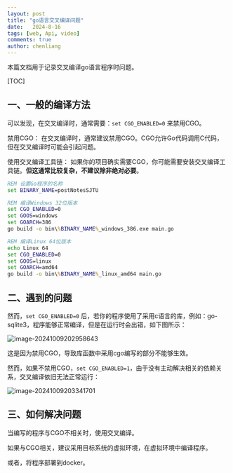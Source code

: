 ```yaml
---
layout: post
title: "go语言交叉编译问题"
date:   2024-8-16
tags: [web, Api, video]
comments: true
author: chenliang
---
```


本篇文档用于记录交叉编译go语言程序时问题。

<!-- more -->

[TOC]

## 一、一般的编译方法

可以发现，在交叉编译时，通常需要：`set CGO_ENABLED=0` 来禁用CGO。

禁用CGO： 在交叉编译时，通常建议禁用CGO。CGO允许Go代码调用C代码，但在交叉编译时可能会引起问题。

使用交叉编译工具链： 如果你的项目确实需要CGO，你可能需要安装交叉编译工具链。**但这通常比较复杂，不建议除非绝对必要**。

```cmd
REM 设置Go程序的名称
set BINARY_NAME=postNotesSJTU

REM 编译Windows 32位版本
set CGO_ENABLED=0
set GOOS=windows
set GOARCH=386
go build -o bin\%BINARY_NAME%_windows_386.exe main.go

REM 编译Linux 64位版本
echo Linux 64
set CGO_ENABLED=0
set GOOS=linux
set GOARCH=amd64
go build -o bin\%BINARY_NAME%_linux_amd64 main.go
```

## 二、遇到的问题

然而，`set CGO_ENABLED=0` 后，若你的程序使用了采用c语言的库，例如：go-sqlite3，程序能够正常编译，但是在运行时会出错，如下图所示：

![image-20241009202958643](https://notes.sjtu.edu.cn/uploads/upload_5b05bcb9a6b5cbac59c3c9726875c400.png)

这是因为禁用CGO，导致库函数中采用cgo编写的部分不能够生效。

然而，如果不禁用CGO，`set CGO_ENABLED=1`，由于没有主动解决相关的依赖关系，交叉编译依旧无法正常运行：

![image-20241009203341701](https://notes.sjtu.edu.cn/uploads/upload_884bf1a28c4ca1ee808b98a71b74d5fc.png)

## 三、如何解决问题

当编写的程序与CGO不相关时，使用交叉编译。

如果与CGO相关，建议采用目标系统的虚拟环境，在虚拟环境中编译程序。

或者，将程序部署到docker。
